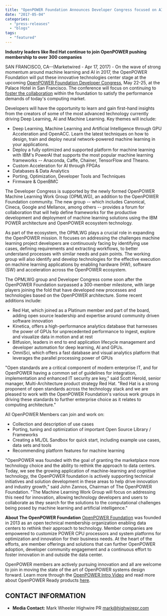```yaml
---
title: "OpenPOWER Foundation Announces Developer Congress focused on AI Driven by New Machine Learning Working Group"
date: "2017-05-04"
categories: 
  - "press-releases"
  - "blogs"
tags: 
  - "featured"
---
```


**Industry leaders like Red Hat continue to join OpenPOWER pushing membership to over 300 companies**

SAN FRANCISCO, CA--(Marketwired - Apr 17, 2017) - On the wave of strong momentum around machine learning and AI in 2017, the OpenPOWER Foundation will put these innovative technologies center stage at the upcoming [OpenPOWER Foundation Developer Congress](http://ctt.marketwire.com/?release=1305021&id=11509228&type=1&url=https%3a%2f%2fopenpowerfoundation.org%2fopenpower-developer-congress%2f), May 22-25, at the Palace Hotel in San Francisco. The conference will focus on continuing to [foster the collaboration](http://ctt.marketwire.com/?release=1305021&id=11509231&type=1&url=https%3a%2f%2fopenpowerfoundation.org%2fblogs%2fopenpower-open-compute-data-center%2f) within the foundation to satisfy the performance demands of today's computing market.

Developers will have the opportunity to learn and gain first-hand insights from the creators of some of the most advanced technology currently driving Deep Learning, AI and Machine Learning. Key themes will include:

- Deep Learning, Machine Learning and Artificial Intelligence through GPU Acceleration and OpenACC. Learn the latest techniques on how to design, train and deploy neural network-powered machine learning in your applications.
- Deploy a fully optimized and supported platform for machine learning with IBM's PowerAI that supports the most popular machine learning frameworks -- Anaconda, Caffe, Chainer, TensorFlow and Theano.
- Custom Acceleration for AI through FPGAs
- Databases & Data Analytics
- Porting, Optimization, Developer Tools and Techniques
- Firmware & OpenBMC

The Developer Congress is supported by the newly formed OpenPOWER Machine Learning Work Group (OPMLWG), an addition to the OpenPOWER Foundation community. The new group -- which includes Canonical, Cineca, Google and Mellanox, among others -- provides a forum for collaboration that will help define frameworks for the productive development and deployment of machine learning solutions using the IBM POWER architecture and OpenPOWER ecosystem technology.

As part of the ecosystem, the OPMLWG plays a crucial role in expanding the OpenPOWER mission. It focuses on addressing the challenges machine learning project developers are continuously facing by identifying use cases, defining requirements and extracting workflows, to better understand processes with similar needs and pain points. The working group will also identify and develop technologies for the effective execution on machine learning applications by enabling hardware (HW), software (SW) and acceleration across the OpenPOWER ecosystem.

The OPMLWG group and Developer Congress come soon after the OpenPOWER Foundation surpassed a 300-member milestone, with large players joining the fold that have developed new processes and technologies based on the OpenPOWER architecture. Some recent additions include:

- Red Hat, which joined as a Platinum member and part of the board, adding open source leadership and expertise around community driven software innovation
- Kinetica, offers a high-performance analytics database that harnesses the power of GPUs for unprecedented performance to ingest, explore and visualize data in motion and at rest
- Bitfusion, leaders in end to end application lifecycle management and developer automation for deep learning, AI and GPUs.
- OmniSci, which offers a fast database and visual analytics platform that leverages the parallel processing power of GPUs

"Open standards are a critical component of modern enterprise IT, and for OpenPOWER having a common set of guidelines for integration, implementation and enhanced IT security are key," said Scott Herold, senior manager, Multi-Architecture product strategy Red Hat. "Red Hat is a strong proponent of open standards across the technology stack and we are pleased to work with the OpenPOWER Foundation's various work groups in driving these standards to further enterprise choice as it relates to computing architecture."

All OpenPOWER Members can join and work on:

- Collection and description of use cases
- Porting, tuning and optimization of important Open Source Library / Frameworks
- Creating a ML/DL Sandbox for quick start, including example use cases, data sets and tools
- Recommending platform features for machine learning

"OpenPOWER was founded with the goal of granting the marketplace more technology choice and the ability to rethink the approach to data centers. Today, we see the growing application of machine-learning and cognitive technology, the OpenPOWER foundation is actively supporting technical initiatives and solution development in these areas to help drive innovation and industry growth," said John Zannos, Chairman of The OpenPOWER Foundation. "The Machine Learning Work Group will focus on addressing this need for innovation, allowing technology developers and users to collaborate as they search for the solutions to the computational challenges being posed by machine learning and artificial intelligence."

**About The OpenPOWER Foundation** [OpenPOWER Foundation](http://ctt.marketwire.com/?release=1305021&id=11509234&type=1&url=https%3a%2f%2fopenpowerfoundation.org%2f) was founded in 2013 as an open technical membership organization enabling data centers to rethink their approach to technology. Member companies are empowered to customize POWER CPU processors and system platforms for optimization and innovation for their business needs. At the heart of the efforts, are member offerings and solutions that can further OpenPOWER adoption, developer community engagement and a continuous effort to foster innovation in and outside the data center.

OpenPOWER members are actively pursuing innovation and all are welcome to join in moving the state of the art of OpenPOWER systems design forward. Learn more through the [OpenPOWER Intro Video](http://ctt.marketwire.com/?release=1305021&id=11509237&type=1&url=https%3a%2f%2fopenpowerfoundation.org%2fvideos%2fvideo-openpower%2f) and read more about OpenPOWER Ready products [here](http://ctt.marketwire.com/?release=1305021&id=11509240&type=1&url=https%3a%2f%2fopenpowerfoundation.org%2ftechnical%2fopenpower-ready%2f).

## CONTACT INFORMATION

- **Media Contact:** Mark Wheeler Highwire PR [mark@highwirepr.com](mailto:mark@highwirepr.com)
